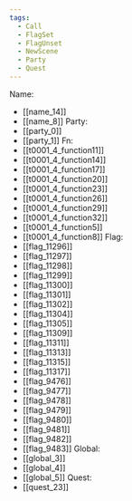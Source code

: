 ```yaml
---
tags:
  - Call
  - FlagSet
  - FlagUnset
  - NewScene
  - Party
  - Quest
---
```

Name:
- [[name_14]]
- [[name_8]]
Party:
- [[party_0]]
- [[party_1]]
Fn:
- [[t0001_4_function11]]
- [[t0001_4_function14]]
- [[t0001_4_function17]]
- [[t0001_4_function20]]
- [[t0001_4_function23]]
- [[t0001_4_function26]]
- [[t0001_4_function29]]
- [[t0001_4_function32]]
- [[t0001_4_function5]]
- [[t0001_4_function8]]
Flag:
- [[flag_11296]]
- [[flag_11297]]
- [[flag_11298]]
- [[flag_11299]]
- [[flag_11300]]
- [[flag_11301]]
- [[flag_11302]]
- [[flag_11304]]
- [[flag_11305]]
- [[flag_11309]]
- [[flag_11311]]
- [[flag_11313]]
- [[flag_11315]]
- [[flag_11317]]
- [[flag_9476]]
- [[flag_9477]]
- [[flag_9478]]
- [[flag_9479]]
- [[flag_9480]]
- [[flag_9481]]
- [[flag_9482]]
- [[flag_9483]]
Global:
- [[global_3]]
- [[global_4]]
- [[global_5]]
Quest:
- [[quest_23]]
